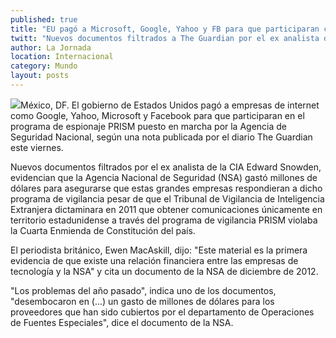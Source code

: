 ```yaml
---
published: true
title: "EU pagó a Microsoft, Google, Yahoo y FB para que participaran con NSA"
twitt: "Nuevos documentos filtrados a The Guardian por el ex analista de la CIA Edward Snowden, evidencian el gasto de millones de dólares"
author: La Jornada
location: Internacional
category: Mundo
layout: posts
---
```


![](http://i.imgur.com/okubDI2m.jpg)México, DF. El gobierno de Estados Unidos pagó a empresas de internet como Google, Yahoo, Microsoft y Facebook para que participaran en el programa de espionaje PRISM puesto en marcha por la Agencia de Seguridad Nacional, según una nota publicada por el diario The Guardian este viernes.

Nuevos documentos filtrados por el ex analista de la CIA Edward Snowden, evidencian que la Agencia Nacional de Seguridad (NSA) gastó millones de dólares para asegurarse que estas grandes empresas respondieran a dicho programa de vigilancia pesar de que el Tribunal de Vigilancia de Inteligencia Extranjera dictaminara en 2011 que obtener comunicaciones únicamente en territorio estadunidense a través del programa de vigilancia PRISM violaba la Cuarta Enmienda de Constitución del país.

El periodista británico, Ewen MacAskill, dijo: "Este material es la primera evidencia de que existe una relación financiera entre las empresas de tecnología y la NSA" y cita un documento de la NSA de diciembre de 2012.

"Los problemas del año pasado", indica uno de los documentos, "desembocaron en (...) un gasto de millones de dólares para los proveedores que han sido cubiertos por el departamento de Operaciones de Fuentes Especiales", dice el documento de la NSA.
